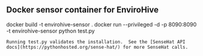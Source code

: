 ## Docker sensor container for EnviroHive

docker build -t envirohive-sensor .
docker run --privileged -d -p 8090:8090 -t envirohive-sensor
python test.py
```
Running test.py validates the installation.  See the [SenseHat API docs](https://pythonhosted.org/sense-hat/) for more SenseHat calls.

